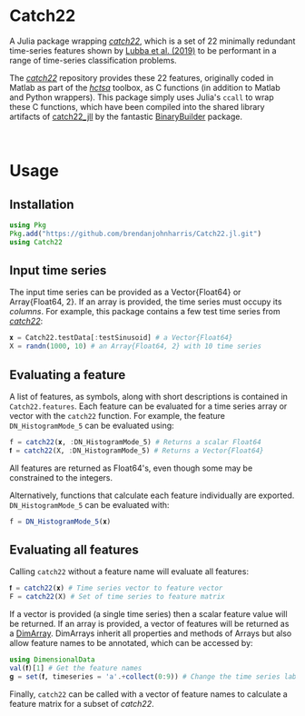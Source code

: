 # Catch22
A Julia package wrapping [_catch22_](https://www.github.com/chlubba/catch22), which is a set of 22 minimally redundant time-series features shown by [Lubba et al. (2019)](https://doi.org/10.1007/s10618-019-00647-x) to be performant in a range of time-series classification problems.

The [_catch22_](https://www.github.com/chlubba/catch22) repository provides these 22 features, originally coded in Matlab as part of the [_hctsa_](https://github.com/benfulcher/hctsa) toolbox, as C functions (in addition to Matlab and Python wrappers). This package simply uses Julia's `ccall` to wrap these C functions, which have been compiled into the shared library artifacts of [catch22_jll](https://github.com/JuliaBinaryWrappers/catch22_jll.jl) by the fantastic [BinaryBuilder](https://github.com/JuliaPackaging/BinaryBuilder.jl) package.

<br>

# Usage
## Installation
```Julia
using Pkg
Pkg.add("https://github.com/brendanjohnharris/Catch22.jl.git")
using Catch22
```

## Input time series
The input time series can be provided as a Vector{Float64} or Array{Float64, 2}. If an array is provided, the time series must occupy its _columns_. For example, this package contains a few test time series from [_catch22_](https://www.github.com/chlubba/catch22):
```Julia
𝐱 = Catch22.testData[:testSinusoid] # a Vector{Float64}
X = randn(1000, 10) # an Array{Float64, 2} with 10 time series
```

## Evaluating a feature
A list of features, as symbols, along with short descriptions is contained in `Catch22.features`. Each feature can be evaluated for a time series array or vector with the `catch22` function. For example, the feature `DN_HistogramMode_5` can be evaluated using:
```Julia
f = catch22(𝐱, :DN_HistogramMode_5) # Returns a scalar Float64
𝐟 = catch22(X, :DN_HistogramMode_5) # Returns a Vector{Float64}
```
All features are returned as Float64's, even though some may be constrained to the integers.

Alternatively, functions that calculate each feature individually are exported. `DN_HistogramMode_5` can be evaluated with:
```Julia
f = DN_HistogramMode_5(𝐱)
```

## Evaluating all features
Calling `catch22` without a feature name will evaluate all features:
```Julia
𝐟 = catch22(𝐱) # Time series vector to feature vector
F = catch22(X) # Set of time series to feature matrix
```

If a vector is provided (a single time series) then a scalar feature value will be returned. If an array is provided, a vector of features will be returned as a [DimArray](https://github.com/rafaqz/DimensionalData.jl). DimArrays inherit all properties and methods of Arrays but also allow feature names to be annotated, which can be accessed by:
```Julia
using DimensionalData
val(𝐟)[1] # Get the feature names
𝐠 = set(𝐟, timeseries = 'a'.+collect(0:9)) # Change the time series labels
```
Finally, `catch22` can be called with a vector of feature names to calculate a feature matrix for a subset of _catch22_.
